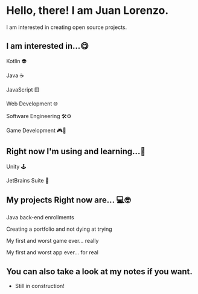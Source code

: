 # Hello, there! I am Juan Lorenzo.

I am interested in creating open source projects.

## I am interested in...😋

Kotlin 👽

Java ☕

JavaScript 🟨

Web Development 🌐

Software Engineering 🛠⚙

Game Development 🎮👾

## Right now I'm using and learning...🤔

Unity 🕹

JetBrains Suite 🧠

## My projects Right now are... 💻🤓

Java back-end enrollments

Creating a portfolio and not dying at trying

My first and worst game ever... really

My first and worst app ever... for real

## You can also take a look at my notes if you want.

  - Still in construction!
